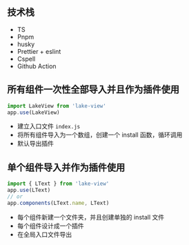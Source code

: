 ## 技术栈

- TS
- Pnpm
- husky
- Prettier + eslint
- Cspell
- Github Action

## 所有组件一次性全部导入并且作为插件使用

```js
import LakeView from 'lake-view'
app.use(LakeView)
```

- 建立入口文件 `index.js`
- 将所有组件导入为一个数组，创建一个 install 函数，循环调用
- 默认导出插件

## 单个组件导入并作为插件使用

```js
import { LText } from 'lake-view'
app.use(LText)
// or
app.components(LText.name, LText)
```

- 每个组件新建一个文件夹，并且创建单独的 install 文件
- 每个组件设计成一个插件
- 在全局入口文件导出
